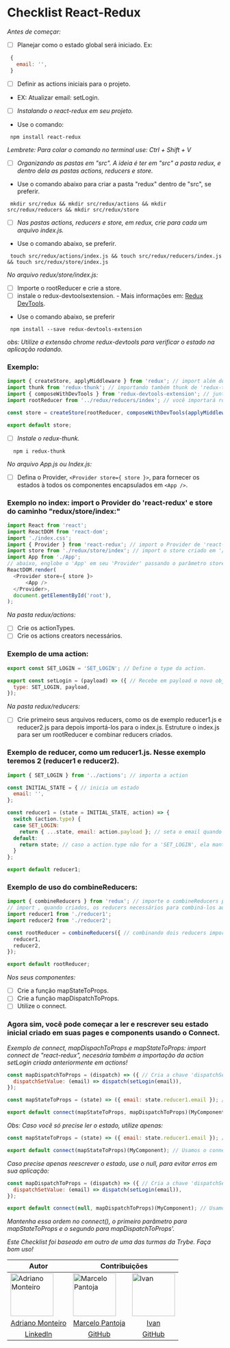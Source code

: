# Checklist React-Redux

*Antes de começar:*
- [ ] Planejar como o estado global será iniciado.
Ex:
```js
 {
   email: '',
 }
```
- [ ] Definir as actions iniciais para o projeto.
- EX: Atualizar email: setLogin.

- [ ] *Instalando o react-redux em seu projeto.*
- Use o comando:
```
 npm install react-redux
```

*Lembrete: Para colar o comando no terminal use: Ctrl + Shift + V*

- [ ] *Organizando as pastas em "src". A ideia é ter em "src" a pasta redux, e dentro dela as pastas actions, reducers e store.*
- Use o comando abaixo para criar a pasta "redux" dentro de "src", se preferir.
```
 mkdir src/redux && mkdir src/redux/actions && mkdir src/redux/reducers && mkdir src/redux/store
```

 - [ ] *Nas pastas actions, reducers e store, em redux, crie para cada um arquivo index.js.*
- Use o comando abaixo, se preferir.
```
 touch src/redux/actions/index.js && touch src/redux/reducers/index.js && touch src/redux/store/index.js
```

*No arquivo redux/store/index.js:*
- [ ] Importe o rootReducer e crie a store.
- [ ] instale o redux-devtoolsextension. - Mais informações em: [Redux DevTools](https://github.com/reduxjs/redux-devtools).
- Use o comando abaixo, se preferir
```
 npm install --save redux-devtools-extension
```
*obs: Utilize a extensão chrome redux-devtools para verificar o estado na aplicação rodando.*

### Exemplo:
```js
import { createStore, applyMiddleware } from 'redux'; // import além de 'createStore', para criar sua store, a 'applyMiddleware' de 'redux' para que sua aplicação consiga trabalhar actions de forma assíncrona.
import thunk from 'redux-thunk'; // importando também thunk de 'redux-thunk', ativando dentro da 'applyMiddleWare' no seu 'composeWithDevTools'.
import { composeWithDevTools } from 'redux-devtools-extension'; // junto a extensão em seu chrome, poderá trabalhar e monitorar suas actions e estado em tempo real.
import rootReducer from '../redux/reducers/index'; // você importará rootReducer de 'redux/reducers' quando tiver criado. Ele combinará em 1 reducer principal todos os seus reducers necessários. 

const store = createStore(rootReducer, composeWithDevTools(applyMiddleware(thunk)));

export default store;
```

- [ ] *Instale o redux-thunk.*

```
  npm i redux-thunk
```

*No arquivo App.js ou Index.js:*
- [ ] Defina o Provider, `<Provider store={ store }>`, para fornecer os estados à todos os componentes encapsulados em `<App />`.

### Exemplo no index: import o Provider do 'react-redux' e store do caminho "redux/store/index:"
```js
import React from 'react';
import ReactDOM from 'react-dom';
import './index.css';
import { Provider } from 'react-redux'; // import o Provider de 'react-redux'.
import store from './redux/store/index'; // import o store criado em '/redux/store/index'.
import App from './App';
// abaixo, englobe o 'App' em seu 'Provider' passando o parâmetro store. Disponibilizando assim um estado de forma global para sua aplicação.
ReactDOM.render( 
  <Provider store={ store }>
      <App /> 
  </Provider>,
  document.getElementById('root'),
);
```

*Na pasta redux/actions:*
- [ ] Crie os actionTypes.
- [ ] Crie os actions creators necessários.

### Exemplo de uma action:
```js
export const SET_LOGIN = 'SET_LOGIN'; // Define o type da action.

export const setLogin = (payload) => ({ // Recebe em payload o novo objecto vindo via parâmetro da execução da action 'setLogin' em algum ponto da aplicação.
  type: SET_LOGIN, payload,
});
```

*Na pasta redux/reducers:*
- [ ] Crie primeiro seus arquivos reducers, como os de exemplo reducer1.js e reducer2.js para depois importá-los para o index.js. Estruture o index.js para ser um rootReducer e combinar reducers criados.

### Exemplo de reducer, como um reducer1.js. Nesse exemplo teremos 2 (reducer1 e reducer2).
```js
import { SET_LOGIN } from '../actions'; // importa a action

const INITIAL_STATE = { // inicia um estado
  email: '',
};

const reducer1 = (state = INITIAL_STATE, action) => {
  switch (action.type) {
  case SET_LOGIN:
    return { ...state, email: action.payload }; // seta o email quando a action setLogin for acionada em alguma página ou componente da aplicação.
  default:
    return state; // caso a action.type não for a 'SET_LOGIN', ela mantém o estado sem alteração retornando o próprio 'state'.
  }
};

export default reducer1;
```

### Exemplo de uso do combineReducers:
```js
import { combineReducers } from 'redux'; // importe o combineReducers para unificar quantos reducers precisar
// import , quando criados, os reducers necessários para combiná-los aqui.
import reducer1 from './reducer1';
import reducer2 from './reducer2';

const rootReducer = combineReducers({ // combinando dois reducers importados do mesmo diretório
  reducer1,
  reducer2,
});

export default rootReducer;
```

*Nos seus componentes:*
- [ ] Crie a função mapStateToProps.
- [ ] Crie a função mapDispatchToProps.
- [ ] Utilize o connect.

### Agora sim, você pode começar a ler e rescrever seu estado inicial criado em suas pages e components usando o Connect.
*Exemplo de connect, mapDispachToProps e mapStateToProps: import connect de "react-redux", necesária também a importação da action setLogin criada anteriormente em actions!*
```js
const mapDispatchToProps = (dispatch) => ({ // Cria a chave 'dispatchSetValue', que é uma arrow function, para o contexto de estado da página ou componente. A action 'setLogin' criada anteriormente, responsável por reescrever o estado inicial 'email'.
  dispatchSetValue: (email) => dispatch(setLogin(email)),
});

const mapStateToProps = (state) => ({ email: state.reducer1.email }); // Trás para o contexto de estado da página ou componente o estado inicial criado anteriormente. na chave 'email:', armazenando o estado 'state.reducer1.email'.

export default connect(mapStateToProps, mapDispatchToProps)(MyComponent); // Usamos o connect para conectar nossa página ou componente ao estado.
```
*Obs: Caso você só precise ler o estado, utilize apenas:*
```js
const mapStateToProps = (state) => ({ email: state.reducer1.email }); // Trás para o contexto de estado da página ou componente o estado inicial criado anteriormente. na chave 'email:', armazenando o estado 'state.reducer1.email'.

export default connect(mapStateToProps)(MyComponent); // Usamos o connect para conectar nossa página ou componente ao estado.
```
*Caso precise apenas reescrever o estado, use o null, para evitar erros em sua aplicação:*
```js
const mapDispatchToProps = (dispatch) => ({ // Cria a chave 'dispatchSetValue', que é uma arrow function, para o contexto de estado da página ou componente. A action 'setLogin' criada anteriormente, responsável por reescrever o estado inicial 'email'.
  dispatchSetValue: (email) => dispatch(setLogin(email)),
});

export default connect(null, mapDispatchToProps)(MyComponent); // Usamos o connect para conectar nossa página ou componente ao estado.
```
*Mantenha essa ordem no connect(), o primeiro parâmetro para mapStateToProps e o segundo para mapDispatchToProps'.*

*Este Checklist foi baseado em outro de uma das turmas da Trybe. Faça bom uso!*

<div>
  <table>
    <thead>
      <tr>
        <th>Autor</th>
        <th colspan="2">Contribuições</th>
      </tr>
    </thhead>
    <tbody>
      <tr>
        <td><img src="https://avatars.githubusercontent.com/u/47261292?v=4" alt="Adriano Monteiro" width="100x" /></td>
        <td><img src="https://avatars.githubusercontent.com/u/83843144?v=4" alt="Marcelo Pantoja" width="100x" /></td>
        <td><img src="https://avatars.githubusercontent.com/u/66140620?v=4" alt="Ivan" width="100x" /></td>
      </tr>
      <tr>
        <td style="text-align: center">
          <a href="https://www.linkedin.com/in/adrianomonteiroweb/" target="_blank">Adriano Monteiro</a>
        </td>
        <td style="text-align: center">
          <a href="https://www.linkedin.com/in/marcelo-pantoja-a71a97112/" target="_blank">Marcelo Pantoja</a>
        </td>
        <td style="text-align: center">
          <a href="https://www.linkedin.com/in/ivan-silva-4ba014221/" target="_blank">Ivan</a>
        </td>
      </tr>
      <tr>
        <td style="text-align: center">
          <a href="https://www.linkedin.com/in/adrianomonteiroweb/" target="_blank">LinkedIn</a>
        </td>
        <td style="text-align: center">
          <a href="https://github.com/Pantoja42" target="_blank">GitHub</a>
        </td>
        <td style="text-align: center">
          <a href="https://github.com/Ivandosss" target="_blank">GitHub</a>
        </td>
      </tr>
    </tbody>
  </table>
</div>
